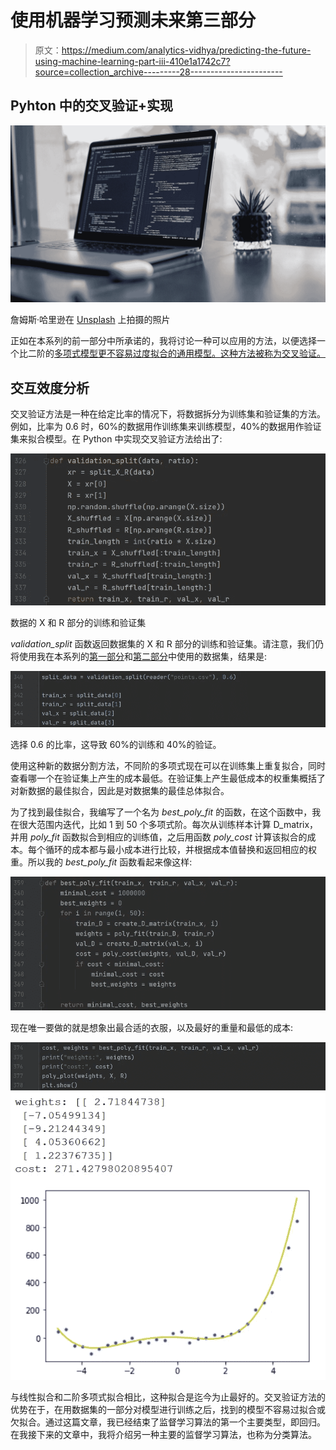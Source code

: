# 使用机器学习预测未来第三部分

> 原文：<https://medium.com/analytics-vidhya/predicting-the-future-using-machine-learning-part-iii-410e1a1742c7?source=collection_archive---------28----------------------->

## Pyhton 中的交叉验证+实现

![](img/5f5a15aae3b9520908ef2011d52715e6.png)

詹姆斯·哈里逊在 [Unsplash](https://unsplash.com?utm_source=medium&utm_medium=referral) 上拍摄的照片

正如在本系列的前一部分中所承诺的，我将讨论一种可以应用的方法，以便选择一个比二阶的[多项式模型更不容易过度拟合的通用模型。这种方法被称为交叉验证。](https://minasuntea.medium.com/predicting-the-future-using-machine-learning-part-ii-fb45806e5b71)

## 交互效度分析

交叉验证方法是一种在给定比率的情况下，将数据拆分为训练集和验证集的方法。例如，比率为 0.6 时，60%的数据用作训练集来训练模型，40%的数据用作验证集来拟合模型。在 Python 中实现交叉验证方法给出了:

![](img/45d28a5ba9213564d59a161bb5a8ff64.png)

数据的 X 和 R 部分的训练和验证集

*validation_split* 函数返回数据集的 X 和 R 部分的训练和验证集。请注意，我们仍将使用我在本系列的[第一部分](https://minasuntea.medium.com/predicting-the-future-using-machine-learning-part-i-48da5d48a40f)和[第二部分](https://minasuntea.medium.com/predicting-the-future-using-machine-learning-part-ii-fb45806e5b71)中使用的数据集，结果是:

![](img/9ca71dad173b0cb2d523b096fe143b75.png)

选择 0.6 的比率，这导致 60%的训练和 40%的验证。

使用这种新的数据分割方法，不同阶的多项式现在可以在训练集上重复拟合，同时查看哪一个在验证集上产生的成本最低。在验证集上产生最低成本的权重集概括了对新数据的最佳拟合，因此是对数据集的最佳总体拟合。

为了找到最佳拟合，我编写了一个名为 *best_poly_fit* 的函数，在这个函数中，我在很大范围内迭代，比如 1 到 50 个多项式阶。每次从训练样本计算 D_matrix，并用 *poly_fit* 函数拟合到相应的训练值，之后用函数 *poly_cost* 计算该拟合的成本。每个循环的成本都与最小成本进行比较，并根据成本值替换和返回相应的权重。所以我的 *best_poly_fit* 函数看起来像这样:

![](img/b6551e07f505bf455bc598f68993d67a.png)

现在唯一要做的就是想象出最合适的衣服，以及最好的重量和最低的成本:

![](img/07a71a3c0703c4250f48a69891752a86.png)![](img/f03f24e266891b8e2ff8f7d783794ce2.png)

与线性拟合和二阶多项式拟合相比，这种拟合是迄今为止最好的。交叉验证方法的优势在于，在用数据集的一部分对模型进行训练之后，找到的模型不容易过拟合或欠拟合。通过这篇文章，我已经结束了监督学习算法的第一个主要类型，即回归。在我接下来的文章中，我将介绍另一种主要的监督学习算法，也称为分类算法。